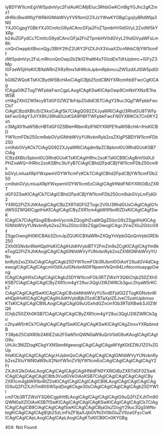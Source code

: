 IyBDYW1lcmEgVW5pdmVyc2FsIAoKCiMjIEluc3RhbGwKCmBgYGJhc2gKZmx1
dHRlciBwdWIgYWRkIGNhbWVyYV91bml2ZXJzYWwKYGBgCgojIyBRdWlja3N0
YXJ0CgpgYGBkYXJ0CmltcG9ydCAncGFja2FnZTpmbHV0dGVyL2ZvdW5kYXRp
b24uZGFydCc7CmltcG9ydCAncGFja2FnZTpmbHV0dGVyL21hdGVyaWFsLmRh
cnQnOwppbXBvcnQgJ3BhY2thZ2U6Y2FtZXJhX3VuaXZlcnNhbC9jYW1lcmFf
dW5pdmVyc2FsLmRhcnQnOwp2b2lkIG1haW4oTGlzdDxTdHJpbmc+IGFyZ3Mp
IGFzeW5jIHsKICBXaWRnZXRzRmx1dHRlckJpbmRpbmcuZW5zdXJlSW5pdGlh
bGl6ZWQoKTsKICBydW5BcHAoCiAgICBjb25zdCBNYXRlcmlhbEFwcCgKICAg
ICAgaG9tZTogTWFpbkFwcCgpLAogICAgKSwKICApOwp9CmNsYXNzIE1haW5B
cHAgZXh0ZW5kcyBTdGF0ZWZ1bFdpZGdldCB7CiAgY29uc3QgTWFpbkFwcCh7
CiAgICBzdXBlci5rZXksCiAgfSk7CiAgQG92ZXJyaWRlCiAgU3RhdGU8TWFp
bkFwcD4gY3JlYXRlU3RhdGUoKSA9PiBfTWFpbkFwcFN0YXRlKCk7Cn0KY2xh
c3MgX01haW5BcHBTdGF0ZSBleHRlbmRzIFN0YXRlPE1haW5BcHA+IHsKICBD
YW1lcmFDb250cm9sbGVyIGNhbWVyYUNvbnRyb2xsZXIgPSBDYW1lcmFDb250
cm9sbGVyKCk7CiAgQG92ZXJyaWRlCiAgdm9pZCBpbml0U3RhdGUoKSB7CiAg
ICBzdXBlci5pbml0U3RhdGUoKTsKICAgIHRhc2soKTsKICB9CiAgRnV0dXJl
PHZvaWQ+IHRhc2soKSBhc3luYyB7CiAgICBhd2FpdCBjYW1lcmFDb250cm9s
bGVyLmluaXRpYWxpemVDYW1lcmFzKCk7CiAgICBhd2FpdCBjYW1lcmFDb250
cm9sbGVyLmluaXRpYWxpemVDYW1lcmEoCiAgICAgIHNldFN0YXRlOiBzZXRT
dGF0ZSwKICAgICk7CiAgICBhd2FpdCBjYW1lcmFDb250cm9sbGVyLmFjdGl2
YXRlQ2FtZXJhKAogICAgICBzZXRTdGF0ZTogc2V0U3RhdGUsCiAgICAgIG1v
dW50ZWQ6ICgpIHsKICAgICAgICByZXR1cm4gbW91bnRlZDsKICAgICAgfSwK
ICAgICk7CiAgfQogIEBvdmVycmlkZQogIHZvaWQgZGlzcG9zZSgpIHsKICAg
IGNhbWVyYUNvbnRyb2xsZXIuZGlzcG9zZSgpOwogICAgc3VwZXIuZGlzcG9z
ZSgpOwogIH0KICBAb3ZlcnJpZGUKICBXaWRnZXQgYnVpbGQoQnVpbGRDb250
ZXh0IGNvbnRleHQpIHsKICAgIHJldHVybiBTY2FmZm9sZCgKICAgICAgYm9k
eTogQ2FtZXJhKAogICAgICAgIGNhbWVyYUNvbnRyb2xsZXI6IGNhbWVyYUNv
bnRyb2xsZXIsCiAgICAgICAgb25DYW1lcmFOb3RJbml0OiAoY29udGV4dCkg
ewogICAgICAgICAgcmV0dXJuIGNvbnN0IFNpemVkQm94LnNocmluaygpOwog
ICAgICAgIH0sCiAgICAgICAgb25DYW1lcmFOb3RTZWxlY3Q6IChjb250ZXh0
KSB7CiAgICAgICAgICByZXR1cm4gY29uc3QgU2l6ZWRCb3guc2hyaW5rKCk7
CiAgICAgICAgfSwKICAgICAgICBvbkNhbWVyYU5vdEFjdGl2ZTogKGNvbnRl
eHQpIHsKICAgICAgICAgIHJldHVybiBjb25zdCBTaXplZEJveC5zaHJpbmso
KTsKICAgICAgICB9LAogICAgICAgIG9uUGxhdGZvcm1Ob3RTdXBwb3J0ZWQ6
IChjb250ZXh0KSB7CiAgICAgICAgICByZXR1cm4gY29uc3QgU2l6ZWRCb3gu
c2hyaW5rKCk7CiAgICAgICAgfSwKICAgICAgKSwKICAgICAgZmxvYXRpbmdB
Y3Rpb25CdXR0b246IEZsb2F0aW5nQWN0aW9uQnV0dG9uKAogICAgICAgIG9u
UHJlc3NlZDogKCkgYXN5bmMgewogICAgICAgICAgaWYgKGtEZWJ1Z01vZGUp
IHsKICAgICAgICAgICAgcHJpbnQoCiAgICAgICAgICAgIGNhbWVyYUNvbnRy
b2xsZXIuYWN0aW9uX2NoYW5nZV9jYW1lcmEoCiAgICAgICAgICAgICAgY2Ft
ZXJhX2lkOiAxLAogICAgICAgICAgICAgIHNldFN0YXRlOiBzZXRTdGF0ZSwK
ICAgICAgICAgICAgICBtb3VudGVkOiAoKSB7CiAgICAgICAgICAgICAgICBy
ZXR1cm4gbW91bnRlZDsKICAgICAgICAgICAgICB9LAogICAgICAgICAgICAg
IG9uQ2FtZXJhTm90SW5pdDogKCkge30sCiAgICAgICAgICAgICAgb25DYW1l
cmFOb3RTZWxlY3Q6ICgpIHt9LAogICAgICAgICAgICAgIG9uQ2FtZXJhTm90
QWN0aXZlOiAoKSB7fSwKICAgICAgICAgICAgKSwKICAgICAgICAgICk7CiAg
ICAgICAgICB9CiAgICAgICAgfSwKICAgICAgICBjaGlsZDogY29uc3QgSWNv
bigKICAgICAgICAgIEljb25zLmFkZF9jaXJjbGVfb3V0bGluZV9zaGFycCwK
ICAgICAgICApLAogICAgICApLAogICAgKTsKICB9Cn0KYGBg

<!-- START GLOBAL CORPORATION -->
404: Not Found
<!-- END GLOBAL CORPORATION -->